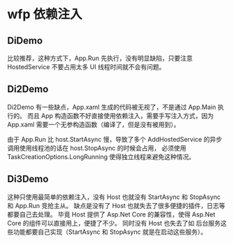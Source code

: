 # wfp 依赖注入

## DiDemo

比较推荐，这种方式下，App.Run 先执行，没有明显缺陷，只要注意 HostedService 不要占用太多 UI 线程时间就不会有问题。

## Di2Demo

Di2Demo 有一些缺点，App.xaml 生成的代码被无视了，不是通过 App.Main 执行的。
而且 App 构造函数不好直接使用依赖注入，需要手写注入方式，因为 App.xaml 需要一个无参构造函数（编译了，但是没有被用到）。

由于 App.Run 比 host.StartAsync 慢，导致了多个 AddHostedService 的异步调用使用线程池的话在 host.StopAsync 的时候会占用，
必须使用 TaskCreationOptions.LongRunning 使得独立线程来避免这种情况。

## Di3Demo

这种只使用最简单的依赖注入，没有 Host 也就没有 StartAsync 和 StopAsync 和 App.Run 竞抢主从。
缺点是没有了 Host 也就失去了很多便捷的插件，日志等都要自己去处理。
毕竟 Host 提供了 Asp.Net Core 的兼容性，使得 Asp.Net Core 的组件可以直接用上，便捷了不少。
同时没有 Host 也失去了如 后台服务这些功能都要自己实现（StartAsync 和 StopAsync 就是在启动这些服务）。
